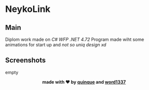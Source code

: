 # **NeykoLink**

## **Main**
Diplom work made on _C# WFP .NET 4.72_
Program made wiht some animations for start up and _not so uniq design xd_

## **Screenshots**
empty

<div align='center'>

<b>made with ❤️ by [quinque](https://t.me/quinque1337) and [word1337](t.me/luaenjoyer)</b>

</div>
